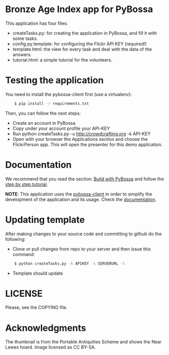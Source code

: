 Bronze Age Index app for PyBossa
================================

This application has four files:

*  createTasks.py: for creating the application in PyBossa, and fill it with some tasks.
*  config.py.template: for configuring the Flickr API KEY (required!)
*  template.html: the view for every task and deal with the data of the answers.
*  tutorial.html: a simple tutorial for the volunteers.

Testing the application
=======================

You need to install the pybossa-client first (use a virtualenv):

```bash
    $ pip install -r requirements.txt
```
Then, you can follow the next steps:

*  Create an account in PyBossa
*  Copy under your account profile your API-KEY
*  Run python createTasks.py -u http://crowdcrafting.org -k API-KEY
*  Open with your browser the Applications section and choose the FlickrPerson app. This will open the presenter for this demo application.

Documentation
=============

We recommend that you read the section: [Build with PyBossa](http://docs.pybossa.com/en/latest/build_with_pybossa.html) and follow the [step by step tutorial](http://docs.pybossa.com/en/latest/user/tutorial.html).

**NOTE**: This application uses the [pybossa-client](https://pypi.python.org/pypi/pybossa-client) in order to simplify the development of the application and its usage. Check the [documentation](http://pythonhosted.org/pybossa-client/).

Updating template
=================

After making changes to your source code and committing to github do the following:

*  Clone or pull changes from repo to your server and then issue this command:

```bash
    $ python createTasks.py -k APIKEY -s SERVERURL -t 
```

*  Template should update

LICENSE
=======

Please, see the COPYING file.


Acknowledgments
===============
The thumbnail is from the Portable Antiquities Scheme and shows the Near Lewes hoard.  Image licensed as CC BY-SA. 
